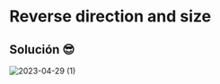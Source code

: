 # Reverse direction and size

## Solución 😎

![2023-04-29 (1)](https://user-images.githubusercontent.com/52138695/235328280-38aedf5a-58bf-451a-8eb3-fb1e76be3a3d.png)
